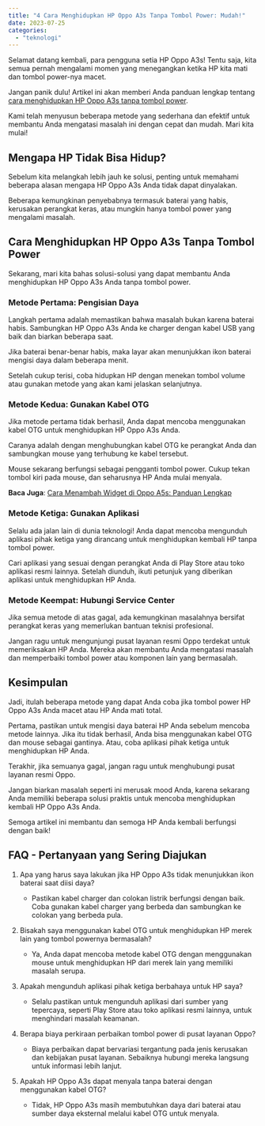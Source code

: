 ```yaml
---
title: "4 Cara Menghidupkan HP Oppo A3s Tanpa Tombol Power: Mudah!"
date: 2023-07-25
categories: 
  - "teknologi"
---
```


Selamat datang kembali, para pengguna setia HP Oppo A3s! Tentu saja, kita semua pernah mengalami momen yang menegangkan ketika HP kita mati dan tombol power-nya macet.

Jangan panik dulu! Artikel ini akan memberi Anda panduan lengkap tentang [cara menghidupkan HP Oppo A3s tanpa tombol power](https://ajiekusumadhany.com/cara-menghidupkan-hp-oppo-a3s-tanpa-tombol-power).

Kami telah menyusun beberapa metode yang sederhana dan efektif untuk membantu Anda mengatasi masalah ini dengan cepat dan mudah. Mari kita mulai!

## **Mengapa HP Tidak Bisa Hidup?**

Sebelum kita melangkah lebih jauh ke solusi, penting untuk memahami beberapa alasan mengapa HP Oppo A3s Anda tidak dapat dinyalakan.

Beberapa kemungkinan penyebabnya termasuk baterai yang habis, kerusakan perangkat keras, atau mungkin hanya tombol power yang mengalami masalah.

## Cara Menghidupkan HP Oppo A3s Tanpa Tombol Power

Sekarang, mari kita bahas solusi-solusi yang dapat membantu Anda menghidupkan HP Oppo A3s Anda tanpa tombol power.

### **Metode Pertama: Pengisian Daya**

Langkah pertama adalah memastikan bahwa masalah bukan karena baterai habis. Sambungkan HP Oppo A3s Anda ke charger dengan kabel USB yang baik dan biarkan beberapa saat.

Jika baterai benar-benar habis, maka layar akan menunjukkan ikon baterai mengisi daya dalam beberapa menit.

Setelah cukup terisi, coba hidupkan HP dengan menekan tombol volume atau gunakan metode yang akan kami jelaskan selanjutnya.

### **Metode Kedua: Gunakan Kabel OTG**

Jika metode pertama tidak berhasil, Anda dapat mencoba menggunakan kabel OTG untuk menghidupkan HP Oppo A3s Anda.

Caranya adalah dengan menghubungkan kabel OTG ke perangkat Anda dan sambungkan mouse yang terhubung ke kabel tersebut.

Mouse sekarang berfungsi sebagai pengganti tombol power. Cukup tekan tombol kiri pada mouse, dan seharusnya HP Anda mulai menyala.

**Baca Juga**: [Cara Menambah Widget di Oppo A5s: Panduan Lengkap](https://ajiekusumadhany.com/cara-menambah-widget-di-oppo-a5s/)

### **Metode Ketiga: Gunakan Aplikasi**

Selalu ada jalan lain di dunia teknologi! Anda dapat mencoba mengunduh aplikasi pihak ketiga yang dirancang untuk menghidupkan kembali HP tanpa tombol power.

Cari aplikasi yang sesuai dengan perangkat Anda di Play Store atau toko aplikasi resmi lainnya. Setelah diunduh, ikuti petunjuk yang diberikan aplikasi untuk menghidupkan HP Anda.

### **Metode Keempat: Hubungi Service Center**

Jika semua metode di atas gagal, ada kemungkinan masalahnya bersifat perangkat keras yang memerlukan bantuan teknisi profesional.

Jangan ragu untuk mengunjungi pusat layanan resmi Oppo terdekat untuk memeriksakan HP Anda. Mereka akan membantu Anda mengatasi masalah dan memperbaiki tombol power atau komponen lain yang bermasalah.

## **Kesimpulan**

Jadi, itulah beberapa metode yang dapat Anda coba jika tombol power HP Oppo A3s Anda macet atau HP Anda mati total.

Pertama, pastikan untuk mengisi daya baterai HP Anda sebelum mencoba metode lainnya. Jika itu tidak berhasil, Anda bisa menggunakan kabel OTG dan mouse sebagai gantinya. Atau, coba aplikasi pihak ketiga untuk menghidupkan HP Anda.

Terakhir, jika semuanya gagal, jangan ragu untuk menghubungi pusat layanan resmi Oppo.

Jangan biarkan masalah seperti ini merusak mood Anda, karena sekarang Anda memiliki beberapa solusi praktis untuk mencoba menghidupkan kembali HP Oppo A3s Anda.

Semoga artikel ini membantu dan semoga HP Anda kembali berfungsi dengan baik!

## **FAQ - Pertanyaan yang Sering Diajukan**

1. Apa yang harus saya lakukan jika HP Oppo A3s tidak menunjukkan ikon baterai saat diisi daya?
    
    - Pastikan kabel charger dan colokan listrik berfungsi dengan baik. Coba gunakan kabel charger yang berbeda dan sambungkan ke colokan yang berbeda pula.
2. Bisakah saya menggunakan kabel OTG untuk menghidupkan HP merek lain yang tombol powernya bermasalah?
    
    - Ya, Anda dapat mencoba metode kabel OTG dengan menggunakan mouse untuk menghidupkan HP dari merek lain yang memiliki masalah serupa.
3. Apakah mengunduh aplikasi pihak ketiga berbahaya untuk HP saya?
    
    - Selalu pastikan untuk mengunduh aplikasi dari sumber yang tepercaya, seperti Play Store atau toko aplikasi resmi lainnya, untuk menghindari masalah keamanan.
4. Berapa biaya perkiraan perbaikan tombol power di pusat layanan Oppo?
    
    - Biaya perbaikan dapat bervariasi tergantung pada jenis kerusakan dan kebijakan pusat layanan. Sebaiknya hubungi mereka langsung untuk informasi lebih lanjut.
5. Apakah HP Oppo A3s dapat menyala tanpa baterai dengan menggunakan kabel OTG?
    
    - Tidak, HP Oppo A3s masih membutuhkan daya dari baterai atau sumber daya eksternal melalui kabel OTG untuk menyala.
